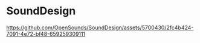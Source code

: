 # SoundDesign



https://github.com/OpenSounds/SoundDesign/assets/5700430/2fc4b424-7091-4e72-bf48-659259309111

